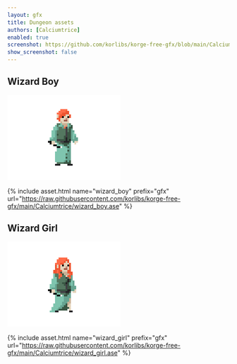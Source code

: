 ```yaml
---
layout: gfx
title: Dungeon assets
authors: [Calciumtrice]
enabled: true
screenshot: https://github.com/korlibs/korge-free-gfx/blob/main/Calciumtrice/wizard_gesture.gif?raw=true
show_screenshot: false
---
```


## Wizard Boy

![](https://github.com/korlibs/korge-free-gfx/blob/main/Calciumtrice/wizard_gesture.gif?raw=true)

{% include asset.html name="wizard_boy" prefix="gfx" url="https://raw.githubusercontent.com/korlibs/korge-free-gfx/main/Calciumtrice/wizard_boy.ase" %}

## Wizard Girl

![](https://github.com/korlibs/korge-free-gfx/blob/main/Calciumtrice/wizard_walk.gif?raw=true)

{% include asset.html name="wizard_girl" prefix="gfx" url="https://raw.githubusercontent.com/korlibs/korge-free-gfx/main/Calciumtrice/wizard_girl.ase" %}
